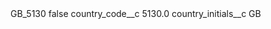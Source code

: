 <?xml version="1.0" encoding="UTF-8"?>
<CustomMetadata xmlns="http://soap.sforce.com/2006/04/metadata" xmlns:xsi="http://www.w3.org/2001/XMLSchema-instance" xmlns:xsd="http://www.w3.org/2001/XMLSchema">
    <label>GB_5130</label>
    <protected>false</protected>
    <values>
        <field>country_code__c</field>
        <value xsi:type="xsd:double">5130.0</value>
    </values>
    <values>
        <field>country_initials__c</field>
        <value xsi:type="xsd:string">GB</value>
    </values>
</CustomMetadata>
